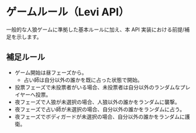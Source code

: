 # ゲームルール（Levi API）

一般的な人狼ゲームに準拠した基本ルールに加え、本 API 実装における前提/補足を示します。

## 補足ルール
- ゲーム開始は昼フェーズから。
  - 占い師は自分以外の誰かを既に占った状態で開始。
- 投票フェーズで未投票者がいる場合、未投票者は自分以外のランダムなプレイヤーへ投票。
- 夜フェーズで人狼が未選択の場合、人狼以外の誰かをランダムに襲撃。
- 夜フェーズで占い師が未選択の場合、自分以外の誰かをランダムに占う。
- 夜フェーズでボディガードが未選択の場合、自分以外の誰かをランダムに護衛。
